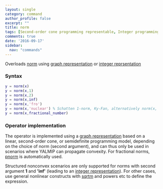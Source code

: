 ```yaml
---
layout: single
category: command
author_profile: false
excerpt: ""
title: norm
tags: [Second-order cone programming representable, Integer programming representable, Semidefinite programming representable]
comments: true
date: '2016-09-17'
sidebar:
  nav: "commands"
---
```


Overloads [norm](/command/norm) using [graph representation](/tutorial/nonlinearoperatorsgraphs) or [integer reprsentation](/tutorial/nonlinearoperatorsmixedinteger)

### Syntax

````matlab
y = norm(x)
y = norm(x,1)
y = norm(x,2)
y = norm(x,inf)
y = norm(x,'fro')
y = norm(x,'nuclear') % Schatten 1-norm, Ky-Fan, alternatively norm(x,'*')
y = norm(x,fractional_number)
````

### Operator implementation

The operator is implemented using a [graph representation](/tutorial/nonlinearoperatorsgraphs) based on a linear, second-order cone, or semidefinite programming model, depending on the choice of norm (second argument), and can thus only be used in scenarios where YALMIP can propagate convexity. For fractional norms, [pnorm](/command/pnorm) is automatically used.

Structured nonconvex scenarios are only supported for norms with second argument **1** and **'inf'** (leading to an [integer representation](/tutorial/nonlinearoperatorsmixedinteger)). For other cases, use general nonlinear constructs with [sqrtm](/command/sqrtm) and powers etc to define the expression.
